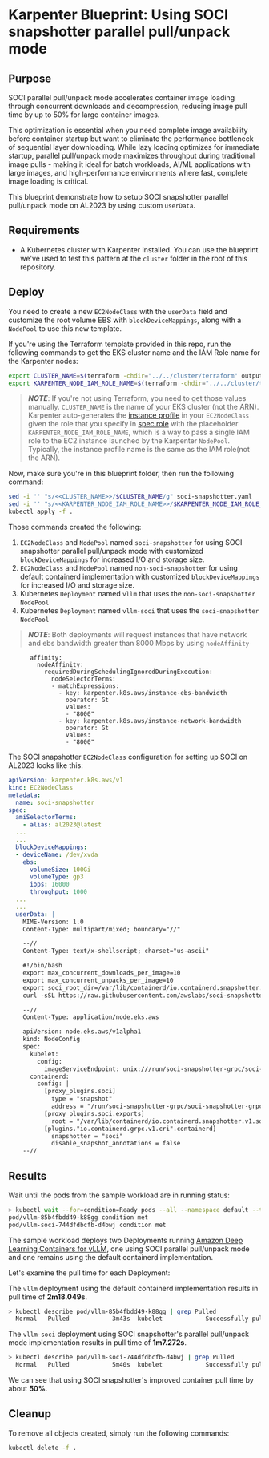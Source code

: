
# Karpenter Blueprint: Using SOCI snapshotter parallel pull/unpack mode

## Purpose

SOCI parallel pull/unpack mode accelerates container image loading through concurrent downloads and decompression, reducing image pull time by up to 50% for large container images.

This optimization is essential when you need complete image availability before container startup but want to eliminate the performance bottleneck of sequential layer downloading. While lazy loading optimizes for immediate startup, parallel pull/unpack mode maximizes throughput during traditional image pulls - making it ideal for batch workloads, AI/ML applications with large images, and high-performance environments where fast, complete image loading is critical.

This blueprint demonstrate how to setup SOCI snapshotter parallel pull/unpack mode on AL2023 by using custom `userData`.

## Requirements

* A Kubernetes cluster with Karpenter installed. You can use the blueprint we've used to test this pattern at the `cluster` folder in the root of this repository.

## Deploy

You need to create a new `EC2NodeClass` with the `userData` field and customize the root volume EBS with `blockDeviceMappings`, along with a `NodePool` to use this new template.

If you're using the Terraform template provided in this repo, run the following commands to get the EKS cluster name and the IAM Role name for the Karpenter nodes:

```sh
export CLUSTER_NAME=$(terraform -chdir="../../cluster/terraform" output -raw cluster_name)
export KARPENTER_NODE_IAM_ROLE_NAME=$(terraform -chdir="../../cluster/terraform" output -raw node_instance_role_name)
```

> ***NOTE***: If you're not using Terraform, you need to get those values manually. `CLUSTER_NAME` is the name of your EKS cluster (not the ARN). Karpenter auto-generates the [instance profile](https://docs.aws.amazon.com/IAM/latest/UserGuide/id_roles_use_switch-role-ec2_instance-profiles) in your `EC2NodeClass` given the role that you specify in [spec.role](https://karpenter.sh/preview/concepts/nodeclasses/) with the placeholder `KARPENTER_NODE_IAM_ROLE_NAME`, which is a way to pass a single IAM role to the EC2 instance launched by the Karpenter `NodePool`. Typically, the instance profile name is the same as the IAM role(not the ARN).

Now, make sure you're in this blueprint folder, then run the following command:

```sh
sed -i '' "s/<<CLUSTER_NAME>>/$CLUSTER_NAME/g" soci-snapshotter.yaml
sed -i '' "s/<<KARPENTER_NODE_IAM_ROLE_NAME>>/$KARPENTER_NODE_IAM_ROLE_NAME/g" soci-snapshotter.yaml
kubectl apply -f .
```

Those commands created the following:
1. `EC2NodeClass` and `NodePool` named `soci-snapshotter` for using SOCI snapshotter parallel pull/unpack mode with customized `blockDeviceMappings` for increased I/O and storage size.
2. `EC2NodeClass` and `NodePool` named `non-soci-snapshotter` for using default containerd implementation with customized `blockDeviceMappings` for increased I/O and storage size.
3. Kubernetes `Deployment` named `vllm` that uses the `non-soci-snapshotter` `NodePool`
4. Kubernetes `Deployment` named `vllm-soci` that uses the `soci-snapshotter` `NodePool`

> ***NOTE***: Both deployments will request instances that have network and ebs bandwidth greater than 8000 Mbps by using `nodeAffinity`
```
      affinity:
        nodeAffinity:
          requiredDuringSchedulingIgnoredDuringExecution:
            nodeSelectorTerms:
            - matchExpressions:
              - key: karpenter.k8s.aws/instance-ebs-bandwidth
                operator: Gt
                values:
                - "8000"
              - key: karpenter.k8s.aws/instance-network-bandwidth
                operator: Gt
                values:
                - "8000"
```

The SOCI snapshotter `EC2NodeClass` configuration for setting up SOCI on AL2023 looks like this:

```yaml
apiVersion: karpenter.k8s.aws/v1
kind: EC2NodeClass
metadata:
  name: soci-snapshotter
spec:
  amiSelectorTerms:
    - alias: al2023@latest
  ...
  ...
  blockDeviceMappings:
  - deviceName: /dev/xvda
    ebs:
      volumeSize: 100Gi
      volumeType: gp3
      iops: 16000
      throughput: 1000
  ...
  ...
  userData: |
    MIME-Version: 1.0
    Content-Type: multipart/mixed; boundary="//"

    --//
    Content-Type: text/x-shellscript; charset="us-ascii"

    #!/bin/bash
    export max_concurrent_downloads_per_image=10
    export max_concurrent_unpacks_per_image=10
    export soci_root_dir=/var/lib/containerd/io.containerd.snapshotter.v1.soci
    curl -sSL https://raw.githubusercontent.com/awslabs/soci-snapshotter/refs/heads/main/scripts/parallel-mode-install.sh | bash

    --//
    Content-Type: application/node.eks.aws

    apiVersion: node.eks.aws/v1alpha1
    kind: NodeConfig
    spec:
      kubelet:
        config:
          imageServiceEndpoint: unix:///run/soci-snapshotter-grpc/soci-snapshotter-grpc.sock
      containerd:
        config: |
          [proxy_plugins.soci]
            type = "snapshot"
            address = "/run/soci-snapshotter-grpc/soci-snapshotter-grpc.sock"
          [proxy_plugins.soci.exports]
            root = "/var/lib/containerd/io.containerd.snapshotter.v1.soci"
          [plugins."io.containerd.grpc.v1.cri".containerd]
            snapshotter = "soci"
            disable_snapshot_annotations = false
    --//
```

## Results

Wait until the pods from the sample workload are in running status:
```sh
> kubectl wait --for=condition=Ready pods --all --namespace default --timeout=300s
pod/vllm-85b4fbdd49-k88gg condition met
pod/vllm-soci-744dfdbcfb-d4bwj condition met
```

The sample workload deploys two Deployments running [Amazon Deep Learning Containers for vLLM](https://docs.aws.amazon.com/deep-learning-containers/latest/devguide/dlc-vllm-x86-ec2.html), one using SOCI parallel pull/unpack mode and one remains using the default containerd implementation.

Let's examine the pull time for each Deployment:

The `vllm` deployment using the default containerd implementation results in pull time of **2m18.049s**.
```sh
> kubectl describe pod/vllm-85b4fbdd49-k88gg | grep Pulled
  Normal   Pulled            3m43s  kubelet            Successfully pulled image "763104351884.dkr.ecr.us-east-1.amazonaws.com/vllm:0.9-gpu-py312-ec2" in 2m18.049s (2m18.049s including waiting). Image size: 10757041023 bytes.
```

The `vllm-soci` deployment using SOCI snapshotter's parallel pull/unpack mode implementation results in pull time of **1m7.272s**.
```sh
> kubectl describe pod/vllm-soci-744dfdbcfb-d4bwj | grep Pulled
  Normal   Pulled            5m40s  kubelet            Successfully pulled image "763104351884.dkr.ecr.us-east-1.amazonaws.com/vllm:0.9-gpu-py312-ec2" in 1m7.272s (1m7.272s including waiting). Image size: 10757041023 bytes.
```

We can see that using SOCI snapshotter's improved container pull time by about **50%**.

## Cleanup

To remove all objects created, simply run the following commands:

```sh
kubectl delete -f .
```